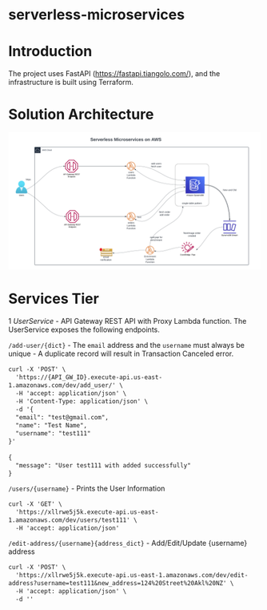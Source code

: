 # serverless-microservices

# Introduction
The project uses FastAPI (https://fastapi.tiangolo.com/),  and the infrastructure is built using Terraform.

# Solution Architecture
![diagram](https://github.com/msharma24/serverless-microservices/blob/main/diagrams/serverless-microservices-aws.png)


# Services Tier
1 *UserService* - API Gateway REST API with Proxy Lambda function.
The UserService exposes the following endpoints.

`/add-user/{dict}`   - The `email` address and the `username` must always be unique - A duplicate record will result in Transaction Canceled error.
```
curl -X 'POST' \
  'https://{API_GW_ID}.execute-api.us-east-1.amazonaws.com/dev/add_user/' \
  -H 'accept: application/json' \
  -H 'Content-Type: application/json' \
  -d '{
  "email": "test@gmail.com",
  "name": "Test Name",
  "username": "test111"
}'

{
  "message": "User test111 with added successfully"
}
```


`/users/{username}` - Prints the User Information
```
curl -X 'GET' \
  'https://xllrwe5j5k.execute-api.us-east-1.amazonaws.com/dev/users/test111' \
  -H 'accept: application/json'

```

`/edit-address/{username}{address_dict}` - Add/Edit/Update {username} address
```
curl -X 'POST' \
  'https://xllrwe5j5k.execute-api.us-east-1.amazonaws.com/dev/edit-address?username=test111&new_address=124%20Street%20Akl%20NZ' \
  -H 'accept: application/json' \
  -d ''
````
